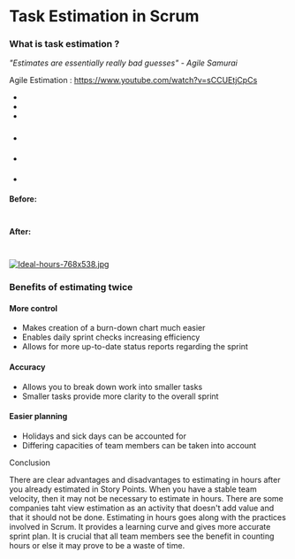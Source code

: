 # Task Estimation in Scrum

### What is task estimation ?

*"Estimates are essentially really bad guesses" - Agile Samurai*

Agile Estimation : https://www.youtube.com/watch?v=sCCUEtjCpCs

-
- 
- 

### 

#### 
- 


####   
- 

####   
- 


####  


#### 


**Before:**  

```
    
```


**After:**  

```
    
```


[![Ideal-hours-768x538.jpg](https://i.postimg.cc/L8T8v2q2/Ideal-hours-768x538.jpg)](https://postimg.cc/WddV1R6H)

### Benefits of estimating twice 


#### More control
- Makes creation of a burn-down chart much easier
- Enables daily sprint checks increasing efficiency
- Allows for more up-to-date status reports regarding the sprint

#### Accuracy
- Allows you to break down work into smaller tasks
- Smaller tasks provide more clarity to the overall sprint


#### Easier planning
- Holidays and sick days can be accounted for
- Differing capacities of team members can be taken into account




Conclusion

There are clear advantages and disadvantages to estimating in hours after you already estimated in Story Points. When you have a stable team velocity, then it may not be necessary to estimate in hours. There are some companies taht view estimation as an activity that doesn't add value and that it should not be done.
Estimating in hours goes along with the practices involved in Scrum. It provides a learning curve and gives more accurate sprint plan. It is crucial that all team members see the benefit in counting hours or else it may prove to be a waste of time.

